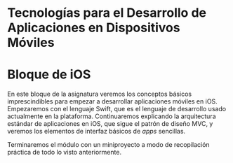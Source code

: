 # Tecnologías para el Desarrollo de Aplicaciones en Dispositivos Móviles
# Bloque de iOS

En este bloque de la asignatura veremos los conceptos básicos imprescindibles para empezar a desarrollar aplicaciones móviles en iOS. Empezaremos con el lenguaje Swift, que es el lenguaje de desarrollo usado actualmente en la plataforma. Continuaremos explicando la arquitectura estándar de aplicaciones en iOS, que sigue el patrón de diseño MVC, y veremos los elementos de interfaz básicos de *apps* sencillas.

Terminaremos el módulo con un miniproyecto a modo de recopilación práctica de todo lo visto anteriormente. 